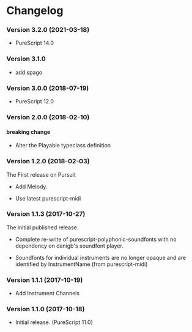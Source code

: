# Changelog

### Version 3.2.0 (2021-03-18)

* PureScript 14.0

### Version 3.1.0

* add spago

### Version 3.0.0 (2018-07-19)

* PureScript 12.0

### Version 2.0.0 (2018-02-10)

#### breaking change

* Alter the Playable typeclass definition

### Version 1.2.0 (2018-02-03)

The First release on Pursuit

+ Add Melody.
* Use latest purescript-midi

### Version 1.1.3 (2017-10-27)

The initial published release.

* Complete re-write of purescript-polyphonic-soundfonts with no dependency on danigb's soundfont player.

* Soundfonts for individual instruments are no longer opaque and are identified by InstrumentName (from purescript-midi)

### Version 1.1.1  (2017-10-19)

* Add Instrument Channels

### Version 1.1.0  (2017-10-18)

* Initial release. (PureScript 11.0)
